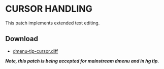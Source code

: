 CURSOR HANDLING
===============

This patch implements extended text editing.

Download
--------

* [dmenu-tip-cursor.diff](dmenu-tip-cursor.diff)

***Note, this patch is being accepted for mainstream dmenu and in hg tip.***
